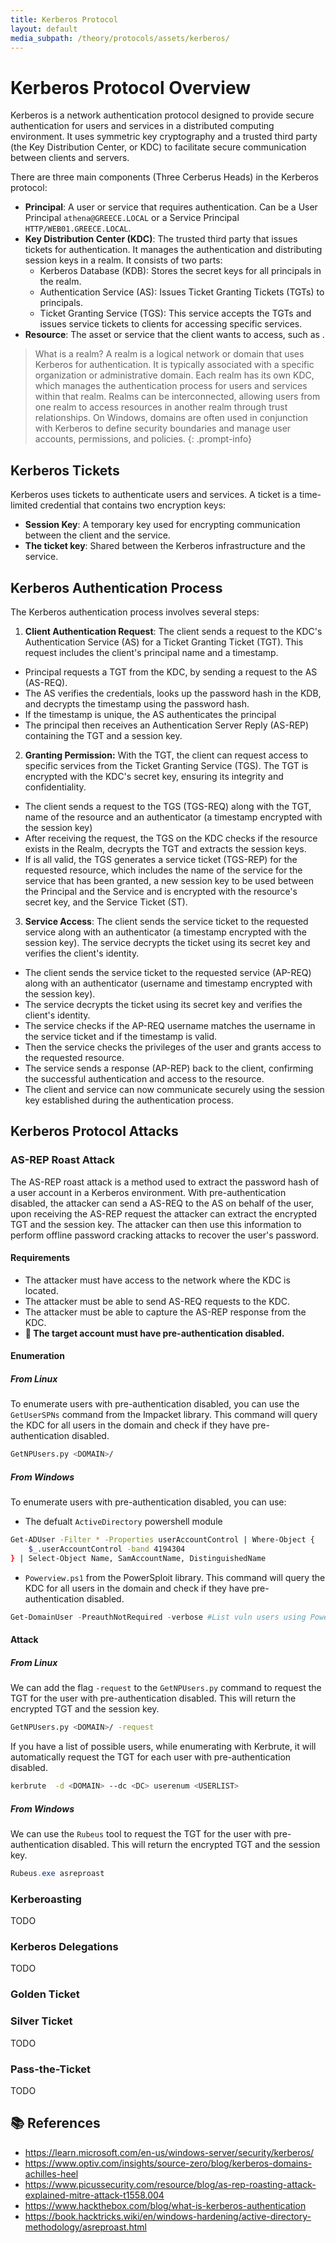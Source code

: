 ```yaml
---
title: Kerberos Protocol
layout: default
media_subpath: /theory/protocols/assets/kerberos/
---
```


# Kerberos Protocol Overview
Kerberos is a network authentication protocol designed to provide secure authentication for users and services in a distributed computing environment. It uses symmetric key cryptography and a trusted third party (the Key Distribution Center, or KDC) to facilitate secure communication between clients and servers.

There are three main components (Three Cerberus Heads) in the Kerberos protocol:
- **Principal**: A user or service that requires authentication. Can be a User Principal `athena@GREECE.LOCAL` or a Service Principal `HTTP/WEB01.GREECE.LOCAL`.
- **Key Distribution Center (KDC)**: The trusted third party that issues tickets for authentication. It manages the authentication and distributing session keys in a realm. It consists of two parts:
  - Kerberos Database (KDB): Stores the secret keys for all principals in the realm.
  - Authentication Service (AS): Issues Ticket Granting Tickets (TGTs) to principals.
  - Ticket Granting Service (TGS): This service accepts the TGTs and issues service tickets to clients for accessing specific services.
- **Resource**: The asset or service that the client wants to access, such as .

> What is a realm?
A realm is a logical network or domain that uses Kerberos for authentication. It is typically associated with a specific organization or administrative domain. Each realm has its own KDC, which manages the authentication process for users and services within that realm. Realms can be interconnected, allowing users from one realm to access resources in another realm through trust relationships. On Windows, domains are often used in conjunction with Kerberos to define security boundaries and manage user accounts, permissions, and policies.
{: .prompt-info}

## Kerberos Tickets
Kerberos uses tickets to authenticate users and services. A ticket is a time-limited credential that contains two encryption keys:
- **Session Key**: A temporary key used for encrypting communication between the client and the service.
- **The ticket key**: Shared between the Kerberos infrastructure and the service.

## Kerberos Authentication Process
The Kerberos authentication process involves several steps:

1. **Client Authentication Request**: The client sends a request to the KDC's Authentication Service (AS) for a Ticket Granting Ticket (TGT). This request includes the client's principal name and a timestamp. 
- Principal requests a TGT from the KDC, by sending a request to the AS (AS-REQ).
- The AS verifies the credentials, looks up the password hash in the KDB, and decrypts the timestamp using the password hash.
- If the timestamp is unique, the AS authenticates the principal
- The principal then receives an Authentication Server Reply (AS-REP) containing the TGT and a session key.
2. **Granting Permission:** With the TGT, the client can request access to specific services from the Ticket Granting Service (TGS). The TGT is encrypted with the KDC's secret key, ensuring its integrity and confidentiality.
- The client sends a request to the TGS (TGS-REQ) along with the TGT, name of the resource and an authenticator (a timestamp encrypted with the session key)
- After receiving the request, the TGS on the KDC checks if the resource exists in the Realm, decrypts the TGT and extracts the session keys. 
- If is all valid, the TGS generates a service ticket (TGS-REP) for the requested resource, which includes the name of the service for the service that has been granted, a new session key to be used between the Principal and the Service and is encrypted with the resource's secret key, and the Service Ticket (ST).
3. **Service Access**: The client sends the service ticket to the requested service along with an authenticator (a timestamp encrypted with the session key). The service decrypts the ticket using its secret key and verifies the client's identity.
- The client sends the service ticket to the requested service (AP-REQ) along with an authenticator (username and timestamp encrypted with the session key).
- The service decrypts the ticket using its secret key and verifies the client's identity.
- The service checks if the AP-REQ username matches the username in the service ticket and if the timestamp is valid.
- Then the service checks the privileges of the user and grants access to the requested resource.
- The service sends a response (AP-REP) back to the client, confirming the successful authentication and access to the resource.
- The client and service can now communicate securely using the session key established during the authentication process.

## Kerberos Protocol Attacks

### AS-REP Roast Attack

The AS-REP roast attack is a method used to extract the password hash of a user account in a Kerberos environment. With pre-authentication disabled, the attacker can send a AS-REQ to the AS on behalf of the user, upon receiving the AS-REP request the attacker can extract the encrypted TGT and the session key. The attacker can then use this information to perform offline password cracking attacks to recover the user's password.

#### Requirements
- The attacker must have access to the network where the KDC is located.
- The attacker must be able to send AS-REQ requests to the KDC.
- The attacker must be able to capture the AS-REP response from the KDC.
- **🚨 The target account must have pre-authentication disabled.**

#### Enumeration
##### From Linux
To enumerate users with pre-authentication disabled, you can use the `GetUserSPNs` command from the Impacket library. This command will query the KDC for all users in the domain and check if they have pre-authentication disabled.

```bash
GetNPUsers.py <DOMAIN>/ 
```

##### From Windows
To enumerate users with pre-authentication disabled, you can use:

- The defualt `ActiveDirectory` powershell module

```bash
Get-ADUser -Filter * -Properties userAccountControl | Where-Object {
    $_.userAccountControl -band 4194304
} | Select-Object Name, SamAccountName, DistinguishedName
```

- `Powerview.ps1` from the PowerSploit library. This command will query the KDC for all users in the domain and check if they have pre-authentication disabled.

```powershell
Get-DomainUser -PreauthNotRequired -verbose #List vuln users using PowerView
```

#### Attack

##### From Linux
We can add the flag `-request` to the `GetNPUsers.py` command to request the TGT for the user with pre-authentication disabled. This will return the encrypted TGT and the session key.

```bash
GetNPUsers.py <DOMAIN>/ -request
```

If you have a list of possible users, while enumerating with Kerbrute, it will automatically request the TGT for each user with pre-authentication disabled.

```bash
kerbrute  -d <DOMAIN> --dc <DC> userenum <USERLIST>
```

##### From Windows
We can use the `Rubeus` tool to request the TGT for the user with pre-authentication disabled. This will return the encrypted TGT and the session key.

```powershell
Rubeus.exe asreproast 
```

### Kerberoasting
TODO
### Kerberos Delegations
TODO
### Golden Ticket

### Silver Ticket
TODO
### Pass-the-Ticket
TODO

## 📚 References

- https://learn.microsoft.com/en-us/windows-server/security/kerberos/
- https://www.optiv.com/insights/source-zero/blog/kerberos-domains-achilles-heel
- https://www.picussecurity.com/resource/blog/as-rep-roasting-attack-explained-mitre-attack-t1558.004
- https://www.hackthebox.com/blog/what-is-kerberos-authentication
- https://book.hacktricks.wiki/en/windows-hardening/active-directory-methodology/asreproast.html
